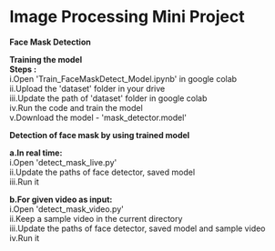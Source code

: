 # Image Processing Mini Project
__Face Mask Detection__

**Training the model**   
**Steps :**  
i.Open 'Train_FaceMaskDetect_Model.ipynb' in google colab   
ii.Upload the 'dataset' folder in your drive  
iii.Update the path of 'dataset' folder in google colab  
iv.Run the code and train the model  
v.Download the model - 'mask_detector.model' 

**Detection of face mask by using trained model**

**a.In real time:**  
i.Open 'detect_mask_live.py'  
ii.Update the paths of face detector, saved model  
iii.Run it  

**b.For given video as input:**  
i.Open 'detect_mask_video.py'  
ii.Keep a sample video in the current directory  
iii.Update the paths of face detector, saved model and sample video  
iv.Run it  

